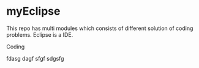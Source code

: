 # myEclipse
This repo has multi modules which consists of different solution of coding problems.
Eclipse is a IDE.

Coding

fdasg
dagf
sfgf
sdgsfg

